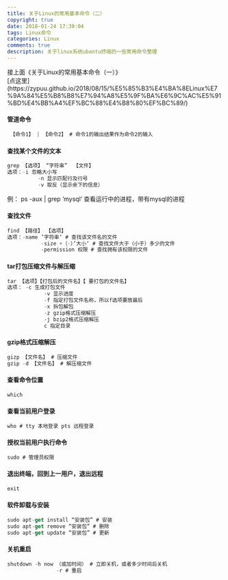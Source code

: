 ```yaml
---
title: 关于Linux的常用基本命令（二）
copyright: true
date: 2018-01-24 17:39:04
tags: Linux命令
categories: Linux
comments: true
description: 关于linux系统ubantu终端的一些常用命令整理
---
```


<div>接上面《关于Linux的常用基本命令（一）》</div>[点这里](https://zypuu.github.io/2018/08/15/%E5%85%B3%E4%BA%8ELinux%E7%9A%84%E5%B8%B8%E7%94%A8%E5%9F%BA%E6%9C%AC%E5%91%BD%E4%BB%A4%EF%BC%88%E4%B8%80%EF%BC%89/)

#### 管道命令

``` javascript
 【命令1】 | 【命令2】 # 命令1的输出结果作为命令2的输入
```

#### 查找某个文件的文本

``` javascript
grep 【选项】 “字符串”  【文件】
选项：-i 忽略大小写
		  -n 显示匹配行及行号
		  -v 取反（显示余下的信息）
```
<div>例： ps -aux | grep ’mysql‘ 查看运行中的进程，带有mysql的进程</div>

#### 查找文件

``` javascript
find 【路径】 【选项】
选项：-name ’字符串‘ # 查找该文件名的文件
           -size +（-）’大小‘ # 查找文件大于（小于）多少的文件
		   -permission 权限 # 查找拥有该权限的文件
```

#### tar打包压缩文件与解压缩

``` javascript
tar 【选项】【打包后的文件名】【 要打包的文件名】
选项： -c 生成打包文件
			-v 显示进度
			-f 指定打包文件名称，所以f选项要放最后
			-x 拆包解包
			-z gzip格式压缩解压
			-j bzip2格式压缩解压
			c 指定目录
```

#### gzip格式压缩解压

``` javascript
gizp 【文件名】 # 压缩文件
gzip -d 【文件名】 # 解压缩文件
```

#### 查看命令位置
``` javascript
which
```

#### 查看当前用户登录

``` javascript
who # tty 本地登录 pts 远程登录
```

#### 授权当前用户执行命令

``` javascript
sudo # 管理员权限
```

#### 退出终端，回到上一用户，退出远程

``` javascript
exit
```

#### 软件卸载与安装

``` javascript
sudo apt-get install “安装包” # 安装
sudo apt-get remove “安装包” # 删除
sudo apt-get update “安装包” # 更新
```

#### 关机重启

``` javascript
shutdown -h now （或加时间） # 立即关机，或者多少时间后关机
				-r # 重启
```